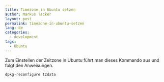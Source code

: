 ```yaml
---
title: Timezone in Ubuntu setzen
author: Markus Tacker
layout: post
permalink: timezone-in-ubuntu-setzen
lang: de
categories:
  - development
tags:
  - Ubuntu
---
```

Zum Einstellen der Zeitzone in Ubuntu führt man dieses Kommando aus und folgt den Anweisungen.

    dpkg-reconfigure tzdata
